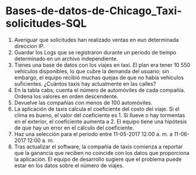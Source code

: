 # Bases-de-datos-de-Chicago_Taxi-solicitudes-SQL

1. Averiguar que solicitudes han realizado ventas en eun determinada direccion IP.
2. Guardar los Logs que se registraron durante un periodo de tiempo determinado en un archivo independiente.
3. Tienes una base de datos con los viajes en taxi. El plan era tener 10 550 vehículos disponibles, lo que cubre la demanda del usuario; sin embargo, el equipo recibió muchas quejas de que no había vehículos suficientes. ¿Cuántos taxis hay actualmente en las calles?
4. En la tabla cabs, cuenta el número de automóviles de cada compañía. Ordena los valores en orden descendente.
5. Devuelve las compañías con menos de 100 automóviles.
6. La aplicación de taxis calcula el coeficiente del costo del viaje. Si el clima es bueno, el valor del coeficiente es 1. Si llueve o hay tormentas en el exterior, el coeficiente aumenta a 2. El equipo tiene una hipótesis de que hay un error en el cálculo del coeficiente.
7. Haz una selección para el periodo entre 11-05-2017 12:00 a. m. a 11-06-2017 12:00 a. m.
8. Tras actualizar el software, la compañía de taxis comienza a reportar que la ganancia que reciben no coincide con los datos que proporciona la aplicación. El equipo de desarrollo sugiere que el problema puede estar en los datos sobre el número de viajes.
